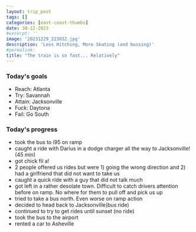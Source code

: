 ```yaml
---
layout: trip_post
tags: []
categories: [east-coast-thumbs]
date: 30-12-2023
#excerpt: ''
image: '20231229_223032.jpg'
description: 'Less Hitching, More Skating (and bussing)'
#permalink:
title: "The train is so fast... Relatively"
---
```


### Today's goals

- Reach: Atlanta
- Try: Savannah 
- Attain: Jacksonville
- Fuck: Daytona
- Fail: Go South

### Today's progress

- took the bus to i95 on ramp 
- caught a ride with Darius in a dodge charger all the way to Jacksonville!(45 min)
- got chick fil a!
- 2 people offered us rides but were 1) going the wrong direction and 2) had a girlfriend that did not want to take us 
- caught a quick ride with a guy that did not talk much
- got left in a rather desolate town. Difficult to catch drivers attention before on ramp. No where for them to pull off and pick us up
- tried to take a bus north. Even worse on ramp action 
- decided to head back to Jacksonville(bus ride)
- continued to try to get rides until sunset (no ride)
- took the bus to the airport
- rented a car to Asheville 